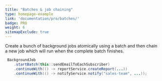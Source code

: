 ```yaml
---
title: "Batches & job chaining"
type: homepage-example
link: 'documentation/pro/batches/'
badge: PRO
weight: 6
sitemapExclude: true
---
```

Create a bunch of background jobs atomically using a batch and then chain a new job which will run when the complete batch finishes.

```java
 BackgroundJob
    .startBatch(this::sendEmailToEachSubscriber)
    .continueWith(() -> reportService.createReport(...))
    .continueWith(() -> notifyService.notify("sales-team", ...));
```